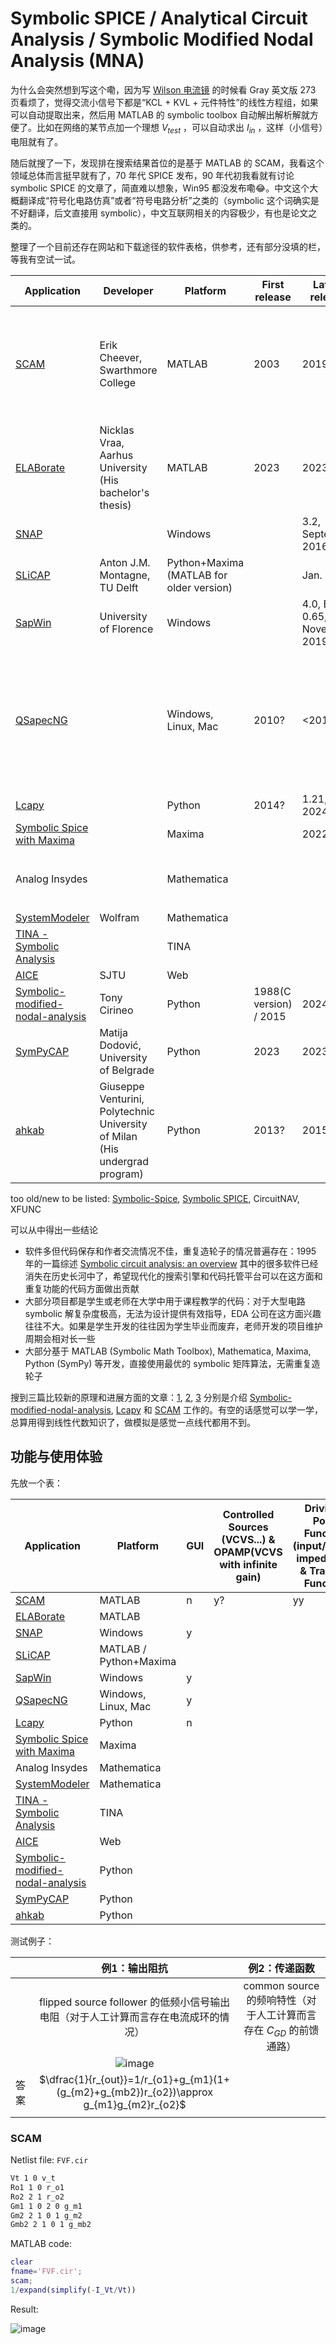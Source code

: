 # Symbolic SPICE / Analytical Circuit Analysis / Symbolic Modified Nodal Analysis (MNA)

为什么会突然想到写这个嘞，因为写 [Wilson 电流镜](../analog-subcircuits/Wilson_current_mirror.md) 的时候看 Gray 英文版 273 页看烦了，觉得交流小信号下都是“KCL + KVL + 元件特性”的线性方程组，如果可以自动提取出来，然后用 MATLAB 的 symbolic toolbox 自动解出解析解就方便了。比如在网络的某节点加一个理想 $V_{test}$ ，可以自动求出 $I_{in}$ ，这样（小信号）电阻就有了。

随后就搜了一下，发现排在搜索结果首位的是基于 MATLAB 的 SCAM，我看这个领域总体而言挺早就有了，70 年代 SPICE 发布，90 年代初我看就有讨论 symbolic SPICE 的文章了，简直难以想象，Win95 都没发布嘞😂。中文这个大概翻译成“符号化电路仿真”或者“符号电路分析”之类的（symbolic 这个词确实是不好翻译，后文直接用 symbolic），中文互联网相关的内容极少，有也是论文之类的。

整理了一个目前还存在网站和下载途径的软件表格，供参考，还有部分没填的栏，等我有空试一试。

| Application                                                  | Developer                                                    | Platform                                 | First release          | Latest release                 | License                | Comment                                                      |
| ------------------------------------------------------------ | ------------------------------------------------------------ | ---------------------------------------- | ---------------------- | ------------------------------ | ---------------------- | ------------------------------------------------------------ |
| [SCAM](https://lpsa.swarthmore.edu/Systems/Electrical/mna/MNA6.html) | Erik Cheever, Swarthmore College                             | MATLAB                                   | 2003                   | 2019                           | MIT                    | link on MATLAB webpage is the older version which don't support controlled source |
| [ELABorate](https://github.com/NicklasVraa/ELABorate)        | Nicklas Vraa, Aarhus University (His bachelor's thesis)      | MATLAB                                   | 2023                   | 2023                           | GPL-3.0                |                                                              |
| [SNAP](https://www.radio.feec.vutbr.cz/snap/)                |                                                              | Windows                                  |                        | 3.2, September 2016            | free for noncommercial |                                                              |
| [SLiCAP](https://analog-electronics.tudelft.nl/slicap/slicap.html) | Anton J.M. Montagne, TU Delft                                | Python+Maxima (MATLAB for older version) |                        | Jan. 2024                      | CC BY-NC-SA 4.0        | [Structured Electronics Design](https://analog-electronics.tudelft.nl/index.html) |
| [SapWin](http://www.prodid.it/Sapwin4/)                      | University of Florence                                       | Windows                                  |                        | 4.0, Build 0.65, November 2019 | CC BY-NC-SA 4.0        |                                                              |
| [QSapecNG](https://qsapecng.sourceforge.net/)                |                                                              | Windows, Linux, Mac                      | 2010?                  | <2018                          | GPL-3.0                | It comes as continuation of SapWin for Windows, in order to give to the project a full compatibility on other platforms. |
| [Lcapy](https://github.com/mph-/lcapy)                       |                                                              | Python                                   | 2014?                  | 1.21, 2024                     | LGPL-2.1               |                                                              |
| [Symbolic Spice with Maxima](https://sourceforge.net/projects/symbolic-spice-with-maxima/) |                                                              | Maxima                                   |                        | 2022                           |                        |                                                              |
| Analog Insydes                                               |                                                              | Mathematica                              |                        |                                |                        | [sigma delta66 / 固推铁球](https://www.zhihu.com/question/643505598/answer/3391307974)老师的导师的作品 |
| [SystemModeler](https://blog.wolfram.com/2014/08/21/wolfram-systemmodeler-in-electrical-engineering-courses/) | Wolfram                                                      | Mathematica                              |                        |                                |                        |                                                              |
| [TINA - Symbolic Analysis](https://www.tina.com/symbolic-analysis/) |                                                              | TINA                                     |                        |                                | Proprietary            |                                                              |
| [AICE](https://aice.sjtu.edu.cn/)                            | SJTU                                                         | Web                                      |                        |                                |                        |                                                              |
| [Symbolic-modified-nodal-analysis](https://github.com/Tiburonboy/Symbolic-modified-nodal-analysis) | Tony Cirineo                                                 | Python                                   | 1988(C version) / 2015 | 2024                           | CC BY-NC-SA 4.0        |                                                              |
| [SymPyCAP](https://github.com/mdodovic/SymPyCAP)             | Matija Dodović, University of Belgrade                       | Python                                   | 2023                   | 2023                           | GPL-3.0                |                                                              |
| [ahkab](https://ahkab.readthedocs.io/en/latest/examples/Symbolic-simulation.html) | Giuseppe Venturini, Polytechnic University of Milan (His undergrad program) | Python                                   | 2013?                  | 2015                           |                        |                                                              |

too old/new to be listed: [Symbolic-Spice](https://github.com/eliot-des/Symbolic-Spice), [Symbolic SPICE](https://willowelectronics.com/symbolic-spice/symbolic-spice-application-notes/), CircuitNAV, XFUNC

可以从中得出一些结论

- 软件多但代码保存和作者交流情况不佳，重复造轮子的情况普遍存在：1995 年的一篇综述 [Symbolic circuit analysis: an overview](https://ieeexplore.ieee.org/stamp/stamp.jsp?tp=&arnumber=510249) 其中的很多软件已经消失在历史长河中了，希望现代化的搜索引擎和代码托管平台可以在这方面和重复功能的代码方面做出贡献
- 大部分项目都是学生或老师在大学中用于课程教学的代码：对于大型电路 symbolic 解复杂度极高，无法为设计提供有效指导，EDA 公司在这方面兴趣往往不大。如果是学生开发的往往因为学生毕业而废弃，老师开发的项目维护周期会相对长一些
- 大部分基于 MATLAB (Symbolic Math Toolbox), Mathematica, Maxima, Python (SymPy) 等开发，直接使用最优的 symbolic 矩阵算法，无需重复造轮子

搜到三篇比较新的原理和进展方面的文章：[1](https://tiburonboy.github.io/Symbolic-Modified-Nodal-Analysis-using-Python/), [2](https://www.ncbi.nlm.nih.gov/pmc/articles/PMC9044395/), [3](https://lpsa.swarthmore.edu/Systems/Electrical/mna/MNA2.html) 分别是介绍 [Symbolic-modified-nodal-analysis](https://github.com/Tiburonboy/Symbolic-modified-nodal-analysis), [Lcapy](https://github.com/mph-/lcapy) 和 [SCAM](https://lpsa.swarthmore.edu/Systems/Electrical/mna/MNA6.html) 工作的。有空的话感觉可以学一学，总算用得到线性代数知识了，做模拟是感觉一点线代都用不到。

## 功能与使用体验

先放一个表：

| Application                                                  | Platform               | GUI  | Controlled Sources (VCVS...) & OPAMP(VCVS with infinite gain) | Driving-Point Function (input/output impedance) & Transfer Function | LC s-parameter | SPICE Netlist Compatible (LTspice etc.) | Comment |
| ------------------------------------------------------------ | ---------------------- | ---- | ------------------------------------------------------------ | ------------------------------------------------------------ | -------------- | --------------------------------------- | ------- |
| [SCAM](https://lpsa.swarthmore.edu/Systems/Electrical/mna/MNA6.html) | MATLAB                 | n    | y?                                                           | yy                                                           | y              | y                                       |         |
| [ELABorate](https://github.com/NicklasVraa/ELABorate)        | MATLAB                 |      |                                                              |                                                              |                |                                         |         |
| [SNAP](https://www.radio.feec.vutbr.cz/snap/)                | Windows                | y    |                                                              |                                                              |                |                                         |         |
| [SLiCAP](https://analog-electronics.tudelft.nl/slicap/slicap.html) | MATLAB / Python+Maxima |      |                                                              |                                                              |                |                                         |         |
| [SapWin](http://www.prodid.it/Sapwin4/)                      | Windows                | y    |                                                              |                                                              |                |                                         |         |
| [QSapecNG](https://qsapecng.sourceforge.net/)                | Windows, Linux, Mac    | y    |                                                              |                                                              |                |                                         |         |
| [Lcapy](https://github.com/mph-/lcapy)                       | Python                 | n    |                                                              |                                                              |                |                                         |         |
| [Symbolic Spice with Maxima](https://sourceforge.net/projects/symbolic-spice-with-maxima/) | Maxima                 |      |                                                              |                                                              |                |                                         |         |
| Analog Insydes                                               | Mathematica            |      |                                                              |                                                              |                |                                         |         |
| [SystemModeler](https://blog.wolfram.com/2014/08/21/wolfram-systemmodeler-in-electrical-engineering-courses/) | Mathematica            |      |                                                              |                                                              |                |                                         |         |
| [TINA - Symbolic Analysis](https://www.tina.com/symbolic-analysis/) | TINA                   |      |                                                              |                                                              |                |                                         |         |
| [AICE](https://aice.sjtu.edu.cn/)                            | Web                    |      |                                                              |                                                              |                |                                         |         |
| [Symbolic-modified-nodal-analysis](https://github.com/Tiburonboy/Symbolic-modified-nodal-analysis) | Python                 |      |                                                              |                                                              |                |                                         |         |
| [SymPyCAP](https://github.com/mdodovic/SymPyCAP)             | Python                 |      |                                                              |                                                              |                |                                         |         |
| [ahkab](https://ahkab.readthedocs.io/en/latest/examples/Symbolic-simulation.html) | Python                 |      |                                                              |                                                              |                |                                         |         |

测试例子：

|      |                        例1：输出阻抗                         |                        例2：传递函数                         |
| ---- | :----------------------------------------------------------: | :----------------------------------------------------------: |
|      | flipped source follower 的低频小信号输出电阻（对于人工计算而言存在电流成环的情况） | common source 的频响特性（对于人工计算而言存在 $C_{GD}$ 的前馈通路） |
|      | ![image](https://github.com/user-attachments/assets/7f3ede06-8267-4b6f-9d9b-c8108bd787d7) |                                                              |
| 答案 | $\dfrac{1}{r_{out}}=1/r_{o1}+g_{m1}(1+(g_{m2}+g_{mb2})r_{o2})\approx g_{m1}g_{m2}r_{o2}$ |                                                              |
|      |                                                              |                                                              |

### SCAM

Netlist file: `FVF.cir`

```scss
Vt 1 0 v_t
Ro1 1 0 r_o1
Ro2 2 1 r_o2
Gm1 1 0 2 0 g_m1
Gm2 2 1 0 1 g_m2
Gmb2 2 1 0 1 g_mb2
```

MATLAB code:

```matlab
clear
fname='FVF.cir';
scam;
1/expand(simplify(-I_Vt/Vt))
```

Result:

![image](https://github.com/user-attachments/assets/baa7c72e-fd6c-481a-bf49-6efb5b504107)



